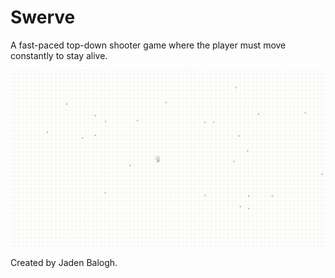 # Swerve
A fast-paced top-down shooter game where the player must move constantly to stay alive.

![Gif 1](/SwerveGameGif.gif?raw=true "Gameplay Gif")

Created by Jaden Balogh.
